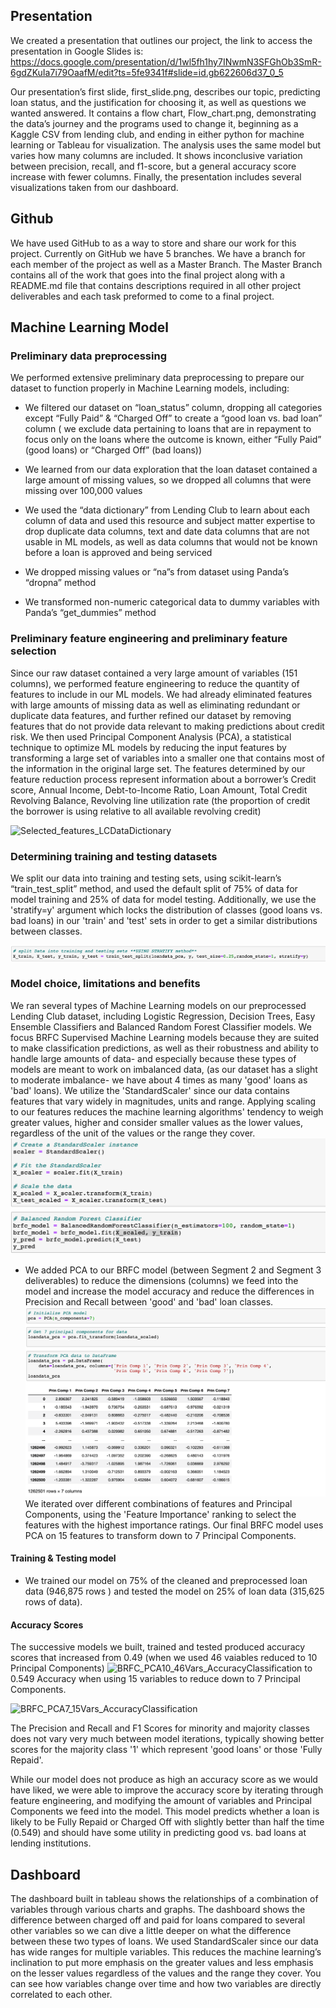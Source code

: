 ## Presentation
We created a presentation that outlines our project, the link to access the presentation in Google Slides is: https://docs.google.com/presentation/d/1wl5fh1hy7INwmN3SFGhOb3SmR-6gdZKuIa7i79OaafM/edit?ts=5fe9341f#slide=id.gb622606d37_0_5

Our presentation’s first slide, first_slide.png, describes our topic, predicting loan status, and the justification for choosing it, as well as questions we wanted answered. It contains a flow chart, Flow_chart.png, demonstrating the data’s journey and the programs used to change it, beginning as a Kaggle CSV from lending club, and ending in either python for machine learning or Tableau for visualization. The analysis uses the same model but varies how many columns are included. It shows inconclusive variation between precision, recall, and f1-score, but a general accuracy score increase with fewer columns. Finally, the presentation includes several visualizations taken from our dashboard.


## Github
We have used GitHub to as a way to store and share our work for this project. Currently on GitHub we have 5 branches. We have a branch for each member of the project as well as a Master Branch. The Master Branch contains all of the work that goes into the final project along with a README.md file that contains descriptions required in all other project deliverables and each task preformed to come to a final project. 

## Machine Learning Model

### Preliminary data preprocessing
We performed extensive preliminary data preprocessing to prepare our dataset to function properly in Machine Learning models, including:

* We filtered our dataset on “loan_status” column, dropping all categories except “Fully Paid” & “Charged Off” to create a “good loan vs. bad loan” column ( we exclude data pertaining to loans that are in repayment to focus only on the loans where the outcome is known, either “Fully Paid” (good loans) or “Charged Off” (bad loans))

* We learned from our data exploration that the loan dataset contained a large amount of missing values, so we dropped all columns that were missing over 100,000 values

* We used the “data dictionary” from Lending Club to learn about each column of data and used this resource and subject matter expertise to drop duplicate data columns, text and date data columns that are not usable in ML models, as well as data columns that would not be known before a loan is approved and being serviced
* We dropped missing values or “na”s from dataset using Panda’s “dropna” method
* We transformed non-numeric categorical data to dummy variables with Panda’s “get_dummies” method

### Preliminary feature engineering and preliminary feature selection
Since our raw dataset contained a very large amount of variables (151 columns), we performed feature engineering to reduce the quantity of features to include in our ML models. We had already eliminated features with large amounts of missing data as well as eliminating redundant or duplicate data features, and further refined our dataset by removing features that do not provide data relevant to making predictions about credit risk. We then used Principal Component Analysis (PCA), a statistical technique to optimize ML models by reducing the input features by transforming a large set of variables into a smaller one that contains most of the information in the original large set.
The features determined by our feature reduction process represent information about a borrower’s Credit score, Annual Income, Debt-to-Income Ratio, Loan Amount, Total Credit Revolving Balance, Revolving line utilization rate (the proportion of credit the borrower is using relative to all available revolving credit)

![Selected_features_LCDataDictionary](./Resources/Selected_features_LCDataDictionary.png) 

### Determining training and testing datasets
We split our data into training and testing sets, using scikit-learn’s “train_test_split” method, and used the default split of 75% of data for model training and 25% of data for model testing. Additionally, we use the 'stratify=y' argument which locks the distribution of classes (good loans vs. bad loans) in our 'train' and 'test' sets in order to get a similar distributions between classes.

![Test_train_split-stratify](./Resources/Test_train_split-stratify.png)

### Model choice, limitations and benefits
We ran several types of Machine Learning models on our preprocessed Lending Club dataset, including Logistic Regression, Decision Trees, Easy Ensemble Classifiers and Balanced Random Forest Classifier models. We focus BRFC Supervised Machine Learning models because they are suited to make classification predictions, as well as their robustness and ability to handle large amounts of data- and especially because these types of models are meant to work on imbalanced data, (as our dataset has a slight to moderate imbalance- we have about 4 times as many 'good' loans as 'bad' loans). We utilize the 'StandardScaler' since our data contains features that vary widely in magnitudes, units and range. Applying scaling to our features reduces the machine learning algorithms' tendency to weigh greater values, higher and consider smaller values as the lower values, regardless of the unit of the values or the range they cover.
![BRFC_model_scaled](./Resources/BRFC_model_scaled.png)

* We added PCA to our BRFC model (between Segment 2 and Segment 3 deliverables) to reduce the dimensions (columns) we feed into the model and increase the model accuracy and reduce the differences in Precision and Recall between 'good' and 'bad' loan classes. 
![PCA_15variables-7Components](./Resources/PCA_15variables-7Components.png)
We iterated over different combinations of features and Principal Components, using the 'Feature Importance' ranking to select the features with the highest importance ratings. Our final BRFC model uses PCA on 15 features to transform down to 7 Principal Components.

#### Training & Testing model
* We trained our model on 75% of the cleaned and preprocessed loan data (946,875 rows ) and tested the model on 25% of loan data (315,625 rows of data). 
    
#### Accuracy Scores
The successive models we built, trained and tested produced accuracy scores that increased from 0.49 (when we used 46 vaiables reduced to 10 Principal Components) 
![BRFC_PCA10_46Vars_AccuracyClassification](./BRFC_PCA10_46Vars_AccuracyClassification.png)
to 0.549 Accuracy when using 15 variables to reduce down to 7 Principal Components.

![BRFC_PCA7_15Vars_AccuracyClassification](./BRFC_PCA7_15Vars_AccuracyClassification.png)

The Precision and Recall and F1 Scores for minority and majority classes does not vary very much between model iterations, typically showing better scores for the majority class '1' which represent 'good loans' or those 'Fully Repaid'.

While our model does not produce as high an accuracy score as we would have liked, we were able to improve the accuracy score by iterating through feature engineering, and modifying the amount of variables and Principal Components we feed into the model. This model predicts whether a loan is likely to be Fully Repaid or Charged Off with slightly better than half the time (0.549) and should have some utility in predicting good vs. bad loans at lending institutions. 


## Dashboard
The dashboard built in tableau shows the relationships of a combination of variables through various charts and graphs. The dashboard shows the difference between charged off and paid for loans compared to several other variables so we can dive a little deeper on what the difference between these two types of loans. We used StandardScaler since our data has wide ranges for multiple variables. This reduces the machine learning’s inclination to put more emphasis on the greater values and less emphasis on the lesser values regardless of the values and the range they cover. You can see how variables change over time and how two variables are directly correlated to each other.